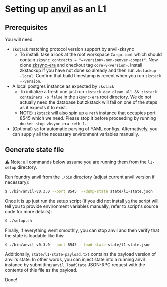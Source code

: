 # Setting up [anvil](https://github.com/foundry-rs/foundry) as an L1

## Prerequisites

You will need:
* `zkstack` matching protocol version support by anvil-zksync
  * To install: take a look at the root workspace `Cargo.toml` which should contain `zksync_contracts = "=<version>-non-semver-compat"`. Now clone [zksync-era](https://github.com/matter-labs/zksync-era) and checkout tag `core-v<version>`. Install zkstackup if you have not done so already and then run `zkstackup --local`. Confirm that build timestamp is recent when you run `zkstack --version`.
* A local postgres instance as expected by `zkstack`
  * To initialize a fresh one just run `zkstack dev clean all && zkstack containers -o false` in the `zksync-era` root directory. We do not actually need the database but zkstack will fail on one of the steps as it expects it to exist.
  * NOTE: `zkstack` will also spin up a `reth` instance that occupies port 8545 which we need. Please stop it before proceeding by running `docker stop zksync-era-reth-1`.
* (Optional) `yq` for automatic parsing of YAML configs. Alternatively, you can supply all the necessary environment variables manually.

## Generate state file

⚠️ Note: all commands below assume you are running them from the `l1-setup` directory.

Run foundry anvil from the `./bin` directory (adjust current anvil version if necessary):

```bash
$ ./bin/anvil-v0.3.0 --port 8545  --dump-state state/l1-state.json
```

Once it is up just run the setup script (if you did not install `yq` the script will tell you to provide environment variables manually; refer to script's source code for more details):

```bash
$ ./setup.sh
```

Finally, if everything went smoothly, you can stop anvil and then verify that the state is loadable like this:

```bash
$ ./bin/anvil-v0.3.0 --port 8545 --load-state state/l1-state.json
```

Additionally, `state/l1-state-payload.txt` contains the payload version of anvil's state. In other words, you can inject state into a running anvil instance by submitting `anvil_loadState` JSON-RPC request with the contents of this file as the payload.

Done!
